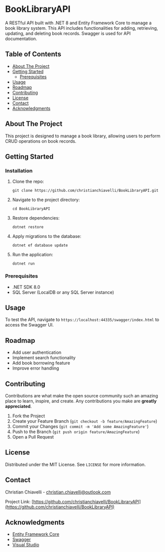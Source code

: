 # BookLibraryAPI

A RESTful API built with .NET 8 and Entity Framework Core to manage a book library system. This API includes functionalities for adding, retrieving, updating, and deleting book records. Swagger is used for API documentation.

## Table of Contents

- [About The Project](#about-the-project)
- [Getting Started](#getting-started)
  - [Prerequisites](#prerequisites)
- [Usage](#usage)
- [Roadmap](#roadmap)
- [Contributing](#contributing)
- [License](#license)
- [Contact](#contact)
- [Acknowledgments](#acknowledgments)

## About The Project

This project is designed to manage a book library, allowing users to perform CRUD operations on book records.

## Getting Started
### Installation
1. Clone the repo:
   ```ssh
   git clone https://github.com/christianchiavelli/BookLibraryAPI.git
   ```
2. Navigate to the project directory:
   ```ssh
   cd BookLibraryAPI
   ```

3. Restore dependencies:
   ```ssh
   dotnet restore
   ```

4. Apply migrations to the database:
   ```ssh
   dotnet ef database update
   ```

5. Run the application:
   ```ssh
   dotnet run
   ```

### Prerequisites

- .NET SDK 8.0
- SQL Server (LocalDB or any SQL Server instance)

## Usage

To test the API, navigate to `https://localhost:44335/swagger/index.html` to access the Swagger UI.

## Roadmap

- Add user authentication
- Implement search functionality
- Add book borrowing feature
- Improve error handling

## Contributing

Contributions are what make the open source community such an amazing place to learn, inspire, and create. Any contributions you make are **greatly appreciated**.

1. Fork the Project
2. Create your Feature Branch (`git checkout -b feature/AmazingFeature`)
3. Commit your Changes (`git commit -m 'Add some AmazingFeature'`)
4. Push to the Branch (`git push origin feature/AmazingFeature`)
5. Open a Pull Request

## License

Distributed under the MIT License. See `LICENSE` for more information.

## Contact

Christian Chiavelli - [christian.chiavelli@outlook.com](mailto:christian.chiavelli@outlook.com)

Project Link: [https://github.com/christianchiavelli/BookLibraryAPI](https://github.com/christianchiavelli/BookLibraryAPI)

## Acknowledgments

- [Entity Framework Core](https://docs.microsoft.com/en-us/ef/core/)
- [Swagger](https://swagger.io/)
- [Visual Studio](https://visualstudio.microsoft.com/)